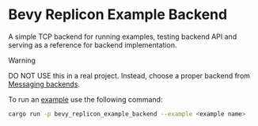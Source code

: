 # Bevy Replicon Example Backend

A simple TCP backend for running examples, testing backend API and serving as a reference for backend implementation.

> [!WARNING]
> DO NOT USE this in a real project. Instead, choose a proper backend from [Messaging backends](../README.md#messaging-backends).

To run an [example](examples) use the following command:

```bash
cargo run -p bevy_replicon_example_backend --example <example name>
```
